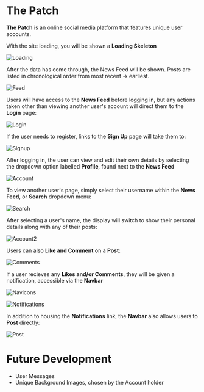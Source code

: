 # The Patch

**The Patch** is an online social media platform that features unique user accounts.

With the site loading, you will be shown a **Loading Skeleton**

![Loading](./readmeimgs/Loading.JPG)

After the data has come through, the News Feed will be shown. Posts are listed in chronological order from most recent -> earliest.

![Feed](./readmeimgs/Feed.JPG)

Users will have access to the **News Feed** before logging in, but any actions taken other than viewing another user's account will direct them to the **Login** page:

![Login](./readmeimgs/Social.JPG)

If the user needs to register, links to the **Sign Up** page will take them to:

![Signup](./readmeimgs/Signup.JPG)

After logging in, the user can view and edit their own details by selecting the dropdown option labelled **Profile**, found next to the **News Feed**

![Account](./readmeimgs/Account.JPG)

To view another user's page, simply select their username within the **News Feed**, or **Search** dropdown menu:

![Search](./readmeimgs/Search.JPG)

After selecting a user's name, the display will switch to show their personal details along with any of their posts:

![Account2](./readmeimgs/Account2.JPG)

Users can also **Like and Comment** on a **Post**:

![Comments](./readmeimgs/Comments.JPG)

If a user recieves any **Likes and/or Comments**, they will be given a notification, accessible via the **Navbar**

![Navicons](./readmeimgs/Navicons.JPG)

![Notifications](./readmeimgs/Notification.JPG)

In addition to housing the **Notifications** link, the **Navbar** also allows users to **Post** directly:

![Post](./readmeimgs/Post.JPG)

# Future Development

- User Messages
- Unique Background Images, chosen by the Account holder

